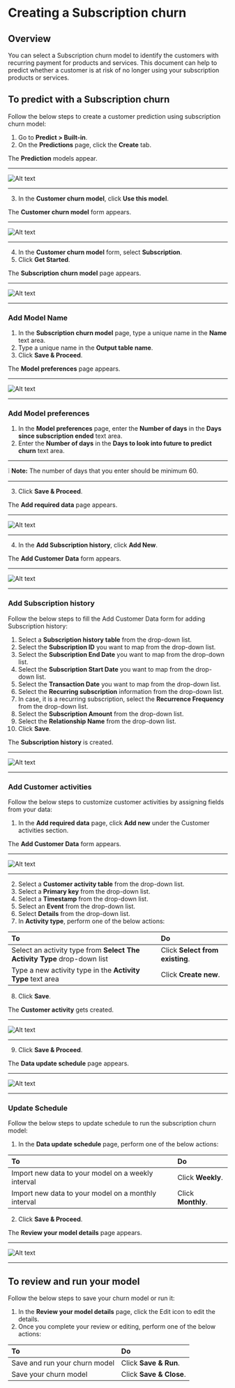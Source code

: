 # Creating a Subscription churn

## Overview
You can select a Subscription churn model to identify the customers with recurring payment for products and services. This document can help to predict whether a customer is at risk of no longer using your subscription products or services.

## To predict with a Subscription churn
Follow the below steps to create a customer prediction using subscription churn model:
1. Go to **Predict > Built-in**.
2. On the **Predictions** page, click the **Create** tab.

The **Prediction** models appear.

---
![Alt text](https://github.com/skypointcloud/platform/blob/develop/docs/doc_snippets/CustomerChurn_Predictionmodelhomepage.png?raw=true)

---

3. In the **Customer churn model**, click **Use this model**.

The **Customer churn model** form appears.

---

![Alt text](https://github.com/skypointcloud/platform/blob/develop/docs/doc_snippets/CustomerChurn_Form.png?raw=true)

---

4. In the **Customer churn model** form, select **Subscription**.
5. Click **Get Started**.

The **Subscription churn model** page appears.

---
![Alt text](https://github.com/skypointcloud/platform/blob/develop/docs/doc_snippets/CustomerChurn_Modelname.png?raw=true)

---

### Add Model Name
1. In the **Subscription churn model** page, type a unique name in the **Name** text area.
2. Type a unique name in the **Output table name**.
3. Click **Save & Proceed**.

The **Model preferences** page appears.

---
![Alt text](https://github.com/skypointcloud/platform/blob/develop/docs/doc_snippets/CustomerChurn_Modelpreferences.png?raw=true)

---

### Add Model preferences
1. In the **Model preferences** page, enter the **Number of days** in the **Days since subscription ended** text area.
2. Enter the **Number of days** in the **Days to look into future to predict churn** text area.

---
:grey_exclamation: **Note:** The number of days that you enter should be minimum 60.

---

3. Click **Save & Proceed**.

The **Add required data** page appears.

---
![Alt text](https://github.com/skypointcloud/platform/blob/develop/docs/doc_snippets/CustomerChurn_Addrequireddata.png?raw=true)

---

4. In the **Add Subscription history**, click **Add New**.

The **Add Customer Data** form appears.

---
![Alt text](https://github.com/skypointcloud/platform/blob/develop/docs/doc_snippets/CustomerChurn_Addcustomerdata.png?raw=true)

---

### Add Subscription history
Follow the below steps to fill the Add Customer Data form for adding Subscription history:
1. Select a **Subscription history table** from the drop-down list.
2. Select the **Subscription ID** you want to map from the drop-down list.
3. Select the **Subscription End Date** you want to map from the drop-down list.
4. Select the **Subscription Start Date** you want to map from the drop-down list.
5. Select the **Transaction Date** you want to map from the drop-down list.
6. Select the **Recurring subscription** information from the drop-down list.
7. In case, it is a recurring subscription, select the **Recurrence Frequency** from the drop-down list.
8. Select the **Subscription Amount** from the drop-down list.
9. Select the **Relationship Name** from the drop-down list.
10. Click **Save**.

The **Subscription history** is created.

---
![Alt text](https://github.com/skypointcloud/platform/blob/develop/docs/doc_snippets/CustomerChurn_Subscriptionhistorycreated.png?raw=true)

---

### Add Customer activities
Follow the below steps to customize customer activities by assigning fields from your data:
1. In the **Add required data** page, click **Add new** under the Customer activities section. 

The **Add Customer Data** form appears.

---
![Alt text](https://github.com/skypointcloud/platform/blob/develop/docs/doc_snippets/CustomerChurn_Customeractivitiescustomerdataform.png?raw=true)

---

2. Select a **Customer activity table** from the drop-down list.
3. Select a **Primary key** from the drop-down list.
4. Select a **Timestamp** from the drop-down list.
5. Select an **Event** from the drop-down list.
6. Select **Details** from the drop-down list.
7. In **Activity type**, perform one of the below actions:

|To|Do|
|:-|:-|
|Select an activity type from **Select The Activity Type** drop-down list|Click **Select from existing**.|
|Type a new activity type in the **Activity Type** text area|Click **Create new**.|

8. Click **Save**.

The **Customer activity** gets created.

---
![Alt text](https://github.com/skypointcloud/platform/blob/develop/docs/doc_snippets/CustomerChurn_Customeractivitiescreated.png?raw=true)

---

9. Click **Save & Proceed**.

The **Data update schedule** page appears.

---
![Alt text](https://github.com/skypointcloud/platform/blob/develop/docs/doc_snippets/CustomerChurn_Updateschedulehomepage.png?raw=true)

---

### Update Schedule
Follow the below steps to update schedule to run the subscription churn model:
1. In the **Data update schedule** page, perform one of the below actions:

|To|Do|
|:-|:-|
|Import new data to your model on a weekly interval|Click **Weekly**.|
|Import new data to your model on a monthly interval|Click **Monthly**.|

2. Click **Save & Proceed**.

The **Review your model details** page appears.

---
![Alt text](https://github.com/skypointcloud/platform/blob/develop/docs/doc_snippets/CustomerChurn_ReviewandRunhomepage.png?raw=true)

---

## To review and run your model
Follow the below steps to save your churn model or run it:
1. In the **Review your model details** page, click the Edit icon to edit the details.
2. Once you complete your review or editing, perform one of the below actions:

|To|Do|
|:-|:-|
|Save and run your churn model|Click **Save & Run**.|
|Save your churn model|Click **Save & Close**.|
